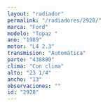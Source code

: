 ```yaml
---
layout: "radiador"
permalink: "/radiadores/2928/"
marca: "Ford"
modelo: "Topaz "
ano: "1989"
motor: "L4 2.3"
transmision: "Automática"
parte: "438880"
clima: "Con clima"
alto: "23 1/4"
ancho: "13"
observaciones: ""
id: "2928"
---
```


